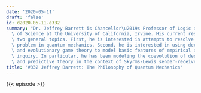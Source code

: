 ```yaml
---
date: '2020-05-11'
draft: 'false'
id: d2020-05-11-e332
summary: "Dr. Jeffrey Barrett is Chancellor\u2019s Professor of Logic and Philosophy\
  \ of Science at the University of California, Irvine. His current research involves\
  \ two general topics. First, he is interested in attempts to resolve the measurement\
  \ problem in quantum mechanics. Second, he is interested in using decision theory\
  \ and evolutionary game theory to model basic features of empirical and mathematical\
  \ inquiry. In particular, he has been modeling the coevolution of descriptive language\
  \ and predictive theory in the context of Skyrms-Lewis sender-receiver games."
title: '#332 Jeffrey Barrett: The Philosophy of Quantum Mechanics'
---
```

{{< episode >}}

